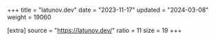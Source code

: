 +++
title = "latunov.dev"
date = "2023-11-17"
updated = "2024-03-08"
weight = 19060

[extra]
source = "https://latunov.dev/"
ratio = 11
size = 19
+++
